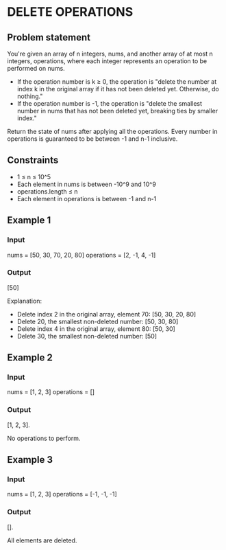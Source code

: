 # DELETE OPERATIONS

## Problem statement

You're given an array of n integers, nums, and another array of at most n integers, operations, where each integer
represents an operation to be performed on nums.

- If the operation number is k ≥ 0, the operation is "delete the number at index k in the original array if it has not
  been deleted yet. Otherwise, do nothing."
- If the operation number is -1, the operation is "delete the smallest number in nums that has not been deleted yet,
  breaking ties by smaller index."

Return the state of nums after applying all the operations. Every number in operations is guaranteed to be between -1
and n-1 inclusive.

## Constraints

- 1 ≤ n ≤ 10^5
- Each element in nums is between -10^9 and 10^9
- operations.length ≤ n
- Each element in operations is between -1 and n-1

## Example 1

### Input

nums = [50, 30, 70, 20, 80]
operations = [2, -1, 4, -1]

### Output

[50]

Explanation:

- Delete index 2 in the original array, element 70: [50, 30, 20, 80]
- Delete 20, the smallest non-deleted number: [50, 30, 80]
- Delete index 4 in the original array, element 80: [50, 30]
- Delete 30, the smallest non-deleted number: [50]

## Example 2

### Input

nums = [1, 2, 3]
operations = []

### Output

[1, 2, 3].

No operations to perform.

## Example 3

### Input

nums = [1, 2, 3]
operations = [-1, -1, -1]

### Output

[].

All elements are deleted.